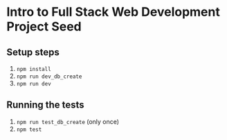 # Intro to Full Stack Web Development Project Seed

## Setup steps

1. `npm install`
2. `npm run dev_db_create`
3. `npm run dev`

## Running the tests

1. `npm run test_db_create` (only once)
2. `npm test`

